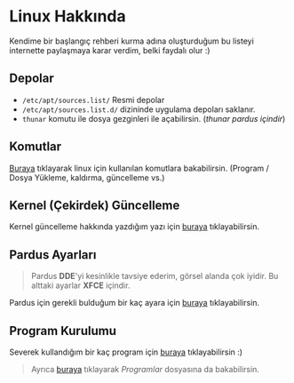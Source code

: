 # Linux Hakkında

Kendime bir başlangıç rehberi kurma adına oluşturduğum bu listeyi internette paylaşmaya karar verdim, belki faydalı olur :)

## Depolar

- `/etc/apt/sources.list/` Resmi depolar
- `/etc/apt/sources.list.d/` dizininde uygulama depoları saklanır.
- `thunar` komutu ile dosya gezginleri ile açabilirsin. (*thunar pardus içindir*)

## Komutlar

[Buraya](./Bilgiler/Linux_Komutları.md) tıklayarak linux için kullanılan komutlara bakabilirsin. (Program / Dosya Yükleme, kaldırma, güncelleme vs.)

## Kernel (Çekirdek) Güncelleme

Kernel güncelleme hakkında yazdığım yazı için [buraya](Bilgiler/Kernel_Güncelleme.md) tıklayabilirsin.

## Pardus Ayarları

> Pardus **DDE**'yi kesinlikle tavsiye ederim, görsel alanda çok iyidir. Bu alttaki ayarlar **XFCE** içindir.

Pardus için gerekli bulduğum bir kaç ayara için [buraya](Bilgiler/Pardus_XFCE_Ayarları.md) tıklayabilirsin.

## Program Kurulumu

Severek kullandığım bir kaç program için [buraya](Bilgiler/Programlar.md) tıklayabilirsin :)

> Ayrıca [buraya](./Programlar/) tıklayarak *Programlar* dosyasına da bakabilirsin.






